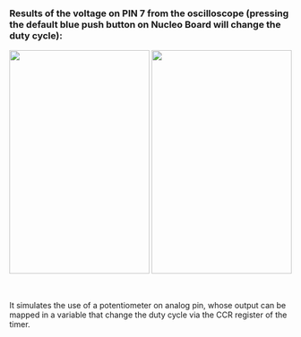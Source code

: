 ### Results of the voltage on PIN 7 from the oscilloscope (pressing the default blue push button on Nucleo Board will change the duty cycle):

<img src="https://github.com/TIT8/STM32_workspace/assets/68781644/baaaecef-3961-428d-a5fa-902ae236c510"  width="250" height="400">

<img src="https://github.com/TIT8/STM32_workspace/assets/68781644/3788e8f5-f06b-45a0-a52d-2fb5b24501d1"  width="250" height="400">

&nbsp;

It simulates the use of a potentiometer on analog pin, whose output can be mapped in a variable that change the duty cycle via the CCR register of the timer.
